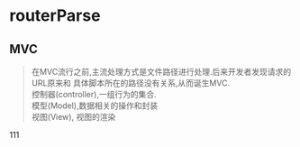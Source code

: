 # routerParse

## MVC
> 在MVC流行之前,主流处理方式是文件路径进行处理.后来开发者发现请求的URL原来和
具体脚本所在的路径没有关系,从而诞生MVC.<br />
> 控制器(controller),一组行为的集合.<br />
> 模型(Model),数据相关的操作和封装<br />
> 视图(View), 视图的渲染<br />

111
